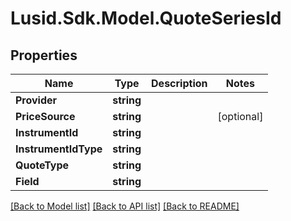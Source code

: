 
# Lusid.Sdk.Model.QuoteSeriesId

## Properties

Name | Type | Description | Notes
------------ | ------------- | ------------- | -------------
**Provider** | **string** |  | 
**PriceSource** | **string** |  | [optional] 
**InstrumentId** | **string** |  | 
**InstrumentIdType** | **string** |  | 
**QuoteType** | **string** |  | 
**Field** | **string** |  | 

[[Back to Model list]](../README.md#documentation-for-models)
[[Back to API list]](../README.md#documentation-for-api-endpoints)
[[Back to README]](../README.md)

